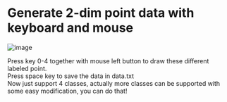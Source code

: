 # Generate 2-dim  point data   with keyboard and mouse
![image](https://github.com/lhwcv/MachineLearning-C_plus-Tutorial/blob/master/1_GenData/_imgs/gendata.jpg)

Press key 0-4 together with mouse left button to draw these different labeled point.</br>
Press space key to save the data in data.txt </br>
Now just support 4 classes, actually more classes can be supported with some easy modification, you can do that!


  


